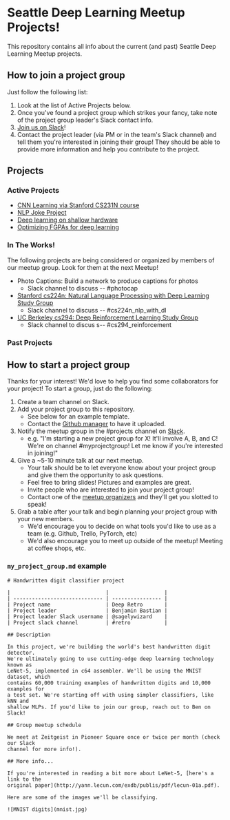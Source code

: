 # Seattle Deep Learning Meetup Projects!

This repository contains all info about the current (and past) Seattle Deep Learning Meetup projects.


## How to join a project group

Just follow the following list:

1. Look at the list of Active Projects below.
2. Once you've found a project group which strikes your fancy, take note of the project group leader's Slack contact info.
3. [Join us on Slack](https://deepseattle.herokuapp.com)!
4. Contact the project leader (via PM or in the team's Slack channel) and tell them you're interested in joining their group! They should be able to provide more information and help you contribute to the project.

## Projects

### Active Projects

  * [CNN Learning via Stanford CS231N course](cs231n_fall2017.md)
  * [NLP Joke Project](NLPJokeProject.md)
  * [Deep learning on shallow hardware](DeepLearningOnShallowHardware.md)
  * [Optimizing FGPAs for deep learning](Hardlearning.md)
  
### In The Works!
The following projects are being considered or organized by members of our meetup group. Look for them at the next Meetup!

  * Photo Captions: Build a network to produce captions for photos
      * Slack channel to discuss -- #photocap
  * [Stanford cs224n: Natural Language Processing with Deep Learning Study Group](http://web.stanford.edu/class/cs224n/)
      * Slack channel to discuss -- #cs224n_nlp_with_dl
  * [UC Berkeley cs294: Deep Reinforcement Learning Study Group](http://rll.berkeley.edu/deeprlcourse/)
      * Slack channel to discus s-- #cs294_reinforcement
  
### Past Projects



## How to start a project group

Thanks for your interest! We'd love to help you find some collaborators for your project! To start a group, just do the following:

1. Create a team channel on Slack.
2. Add your project group to this repository.
	* See below for an example template.
	* Contact the [Github manager](https://deepseattle.github.io) to have it uploaded.
3. Notify the meetup group in the #projects channel on [Slack](https://deepseattle.herokuapp.com).
	* e.g. "I'm starting a new project group for X! It'll involve A, B, and C! We're on channel #myprojectgroup! Let me know if you're interested in joining!"
4. Give a ~5-10 minute talk at our next meetup.
	* Your talk should be to let everyone know about your project group and give them the opportunity to ask questions.
	* Feel free to bring slides! Pictures and examples are great.
	* Invite people who are interested to join your project group!
	* Contact one of the [meetup organizers](https://deepseattle.github.io) and they'll get you slotted to speak!
5. Grab a table after your talk and begin planning your project group with your new members.
	* We'd encourage you to decide on what tools you'd like to use as a team (e.g. Github, Trello, PyTorch, etc)
	* We'd also encourage you to meet up outside of the meetup! Meeting at coffee shops, etc.

### `my_project_group.md` example

```
# Handwritten digit classifier project

|                               |                  |
| ----------------------------- | ---------------- |
| Project name                  | Deep Retro       |
| Project leader                | Benjamin Bastian |
| Project leader Slack username | @sagelywizard    |
| Project slack channel         | #retro           |

## Description

In this project, we're building the world's best handwritten digit detector.
We're ultimately going to use cutting-edge deep learning technology known as
LeNet-5, implemented in c64 assembler. We'll be using the MNIST dataset, which
contains 60,000 training examples of handwritten digits and 10,000 examples for
a test set. We're starting off with using simpler classifiers, like kNN and
shallow MLPs. If you'd like to join our group, reach out to Ben on Slack!

## Group meetup schedule

We meet at Zeitgeist in Pioneer Square once or twice per month (check our Slack
channel for more info!). 

## More info...

If you're interested in reading a bit more about LeNet-5, [here's a link to the
original paper](http://yann.lecun.com/exdb/publis/pdf/lecun-01a.pdf).

Here are some of the images we'll be classifying.

![MNIST digits](mnist.jpg)
```
